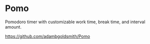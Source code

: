 # Pomo
 Pomodoro timer with customizable work time, break time, and interval amount.

https://github.com/adambgoldsmith/Pomo
